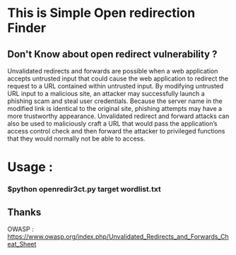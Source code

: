 # This is Simple Open redirection Finder 

## Don't Know about open redirect vulnerability ?
Unvalidated redirects and forwards are possible when a web application accepts untrusted input that could cause the web application to redirect the request to a URL contained within untrusted input. By modifying untrusted URL input to a malicious site, an attacker may successfully launch a phishing scam and steal user credentials. Because the server name in the modified link is identical to the original site, phishing attempts may have a more trustworthy appearance. Unvalidated redirect and forward attacks can also be used to maliciously craft a URL that would pass the application’s access control check and then forward the attacker to privileged functions that they would normally not be able to access. 

# Usage :
### $python openredir3ct.py target wordlist.txt

## Thanks
OWASP : https://www.owasp.org/index.php/Unvalidated_Redirects_and_Forwards_Cheat_Sheet